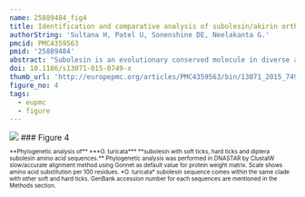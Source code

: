 ```yaml
---
name: 25889484_fig4
title: Identification and comparative analysis of subolesin/akirin ortholog from Ornithodoros turicata ticks.
authorString: 'Sultana H, Patel U, Sonenshine DE, Neelakanta G.'
pmcid: PMC4359563
pmid: '25889484'
abstract: "Subolesin is an evolutionary conserved molecule in diverse arthropod species that play an important role in the regulation of genes involved in immune responses, blood digestion, reproduction and development. In this study, we have identified a subolesin ortholog from soft ticks Ornithodoros turicata, the vector of the relapsing fever spirochete in the United States.Uninfected fed or unfed O. turicata ticks were used throughout this study. The subolesin mRNA was amplified by reverse transcription polymerase chain reaction (RT-PCR) and sequenced. Quantitative-real time PCR (QRT-PCR) was performed to evaluate subolesin mRNA levels at different O. turicata developmental stages and from salivary glands and gut tissues. Bioinformatics and comparative analysis was performed to predict potential post-translational modifications in O. turicata subolesin amino-acid sequences.Our study reveals that O. turicata subolesin gene expression is developmentally regulated, where; adult ticks expressed significantly higher levels in comparison to the larvae or nymphal ticks. Expression of subolesin was evident in both unfed and fed ticks and in the salivary glands and midgut tissues. The expression of subolesin transcripts varied in fed ticks with peak levels at day 14 post-feeding. Phylogenetic analysis revealed that O. turicata subolesin showed a high degree of sequence conservation with subolesin's from other soft and hard ticks. Bioinformatics and comparative analysis predicted that O. turicata subolesin carry three Protein kinase C and one Casein kinase II phosphorylation sites. However, no myristoylation or glycosylation sites were evident in the O. turicata subolesin sequence.Our study provides important insights in recognizing subolesin as a conserved potential candidate for the development of a broad-spectrum anti-vector vaccine to control not only ticks but also several other arthropods that transmit diseases to humans and animals."
doi: 10.1186/s13071-015-0749-x
thumb_url: 'http://europepmc.org/articles/PMC4359563/bin/13071_2015_749_Fig4_HTML.gif'
figure_no: 4
tags:
  - eupmc
  - figure
---
```

<img src='http://europepmc.org/articles/PMC4359563/bin/13071_2015_749_Fig4_HTML.jpg' style='max-height: 300px'>
### Figure 4
<p style='font-size: 10px;'>**Phylogenetic analysis of** ***O. turicata*** **subolesin with soft ticks, hard ticks and diptera subolesin amino acid sequences.** Phylogenetic analysis was performed in DNASTAR by ClustalW slow/accurate alignment method using Gonnet as default value for protein weight matrix. Scale shows amino acid substitution per 100 residues. *O. turicata* subolesin sequence comes within the same clade with other soft and hard ticks. GenBank accession number for each sequences are mentioned in the <xref rid="Sec2" ref-type="sec">Methods</xref> section.</p>